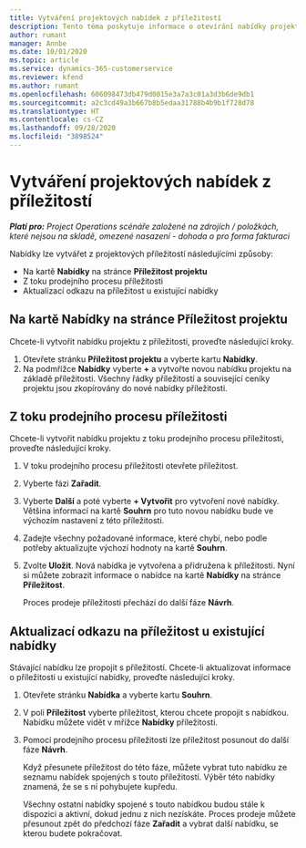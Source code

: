 ```yaml
---
title: Vytváření projektových nabídek z příležitostí
description: Tento téma poskytuje informace o otevírání nabídky projektu z příležitosti.
author: rumant
manager: Annbe
ms.date: 10/01/2020
ms.topic: article
ms.service: dynamics-365-customerservice
ms.reviewer: kfend
ms.author: rumant
ms.openlocfilehash: 606098473db479d0015e3a7a3c01a3d3b6de9db1
ms.sourcegitcommit: a2c3cd49a3b667b8b5edaa31788b4b9b1f728d78
ms.translationtype: HT
ms.contentlocale: cs-CZ
ms.lasthandoff: 09/28/2020
ms.locfileid: "3898524"
---
```

# <a name="create-project-quotes-from-opportunities"></a>Vytváření projektových nabídek z příležitostí

_**Platí pro:** Project Operations scénáře založené na zdrojích / položkách, které nejsou na skladě, omezené nasazení - dohoda o pro forma fakturaci_

Nabídky lze vytvářet z projektových příležitostí následujícími způsoby:

- Na kartě **Nabídky** na stránce **Příležitost projektu**
- Z toku prodejního procesu příležitosti
- Aktualizací odkazu na příležitost u existující nabídky

## <a name="from-the-quotes-tab-of-the-project-opportunity-page"></a>Na kartě Nabídky na stránce Příležitost projektu

Chcete-li vytvořit nabídku projektu z příležitosti, proveďte následující kroky.

1. Otevřete stránku **Příležitost projektu** a vyberte kartu **Nabídky**. 
2. Na podmřížce **Nabídky** vyberte **+** a vytvořte novou nabídku projektu na základě příležitosti. Všechny řádky příležitostí a související ceníky projektu jsou zkopírovány do nové nabídky příležitosti.

## <a name="from-the-opportunity-sales-process-flow"></a>Z toku prodejního procesu příležitosti

Chcete-li vytvořit nabídku projektu z toku prodejního procesu příležitosti, proveďte následující kroky.

1. V toku prodejního procesu příležitosti otevřete příležitost.
2. Vyberte fázi **Zařadit**. 
3. Vyberte **Další** a poté vyberte **+ Vytvořit** pro vytvoření nové nabídky. Většina informací na kartě **Souhrn** pro tuto novou nabídku bude ve výchozím nastavení z této příležitosti. 
4. Zadejte všechny požadované informace, které chybí, nebo podle potřeby aktualizujte výchozí hodnoty na kartě **Souhrn**.
5. Zvolte **Uložit**. Nová nabídka je vytvořena a přidružena k příležitosti. Nyní si můžete zobrazit informace o nabídce na kartě **Nabídky** na stránce **Příležitost**. 

   Proces prodeje příležitosti přechází do další fáze **Návrh**.


## <a name="by-updating-the-opportunity-reference-on-an-existing-quote"></a>Aktualizací odkazu na příležitost u existující nabídky

Stávající nabídku lze propojit s příležitostí. Chcete-li aktualizovat informace o příležitosti u existující nabídky, proveďte následující kroky.

1. Otevřete stránku **Nabídka** a vyberte kartu **Souhrn**.
2. V poli **Příležitost** vyberte příležitost, kterou chcete propojit s nabídkou. Nabídku můžete vidět v mřížce **Nabídky** příležitosti. 
3. Pomocí prodejního procesu příležitosti lze příležitost posunout do další fáze **Návrh**. 

   Když přesunete příležitost do této fáze, můžete vybrat tuto nabídku ze seznamu nabídek spojených s touto příležitostí. Výběr této nabídky znamená, že se s ní pohybujete kupředu.

   Všechny ostatní nabídky spojené s touto nabídkou budou stále k dispozici a aktivní, dokud jednu z nich nezískáte. Proces prodeje můžete přesunout zpět do předchozí fáze **Zařadit** a vybrat další nabídku, se kterou budete pokračovat.
